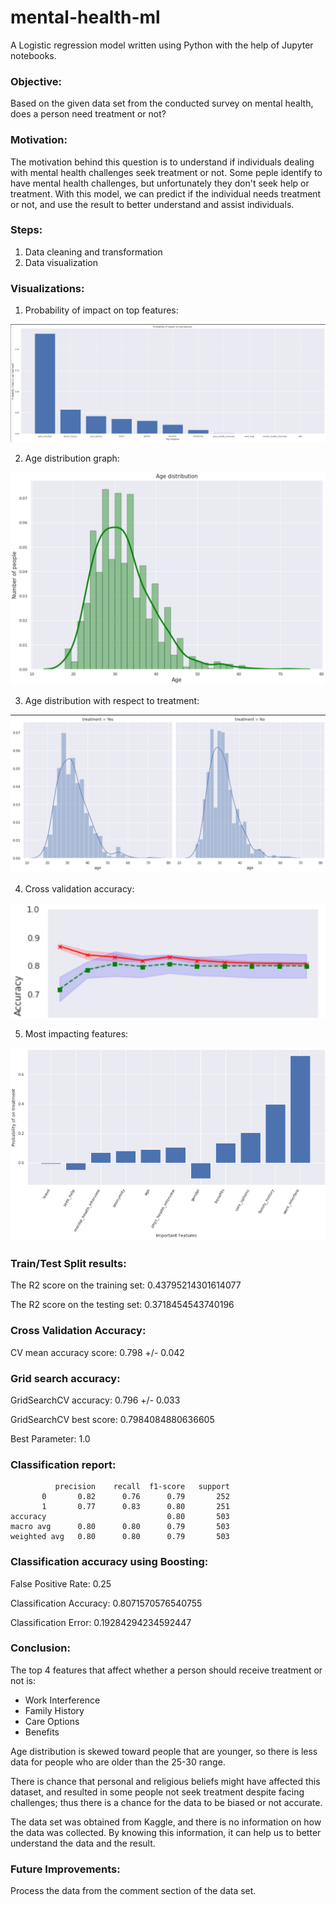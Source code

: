 # mental-health-ml
A Logistic regression model written using Python with the help of Jupyter notebooks.


### Objective:
Based on the given data set from the conducted survey on mental health, does a person need treatment or not?


### Motivation:
The motivation behind this question is to understand if individuals dealing with mental health challenges seek 
treatment or not. Some peple identify to have mental health challenges, but unfortunately they don't seek help or 
treatment. With this model, we can predict if the individual needs treatment or not, and use the result to better 
understand and assist individuals.


### Steps:
1. Data cleaning and transformation
2. Data visualization


### Visualizations:
1. Probability of impact on top features:

![Alt text](images/probability-of-impact.PNG?raw=true "Title")

2. Age distribution graph:

![Alt text](images/age-distribution.PNG?raw=true "Title")

3. Age distribution with respect to treatment:

![Alt text](images/age-distribution-treatment.PNG?raw=true "Title")

4. Cross validation accuracy:

![Alt text](images/cross-validation-accuracy.PNG?raw=true "Title")

5. Most impacting features:

![Alt text](images/most-impacting-features.PNG?raw=true "Title")


### Train/Test Split results:
The R2 score on the training set: 0.43795214301614077

The R2 score on the testing set: 0.3718454543740196


### Cross Validation Accuracy:
CV mean accuracy score: 0.798 +/- 0.042


### Grid search accuracy:
GridSearchCV accuracy: 0.796 +/- 0.033

GridSearchCV best score:  0.7984084880636605

Best Parameter:  1.0


### Classification report:
              precision    recall  f1-score   support
           0       0.82      0.76      0.79       252
           1       0.77      0.83      0.80       251
    accuracy                           0.80       503
    macro avg      0.80      0.80      0.79       503
    weighted avg   0.80      0.80      0.79       503


### Classification accuracy using Boosting:

False Positive Rate: 0.25

Classification Accuracy:  0.8071570576540755

Classification Error:  0.19284294234592447


### Conclusion:
The top 4 features that affect whether a person should receive treatment or not is:
- Work Interference
- Family History
- Care Options
- Benefits

Age distribution is skewed toward people that are younger, so there is less data for people 
who are older than the 25-30 range.

There is chance that personal and religious beliefs might have affected this dataset, and 
resulted in some people not seek treatment despite facing challenges; thus there is a chance
for the data to be biased or not accurate.

The data set was obtained from Kaggle, and there is no information on how the data was collected.
By knowing this information, it can help us to better understand the data and the result. 


### Future Improvements:
Process the data from the comment section of the data set.
